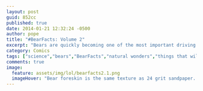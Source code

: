 ```yaml
---
layout: post
guid: 852cc
published: true
date: 2014-01-21 12:32:24 -0500
author: pope
title: "#BearFacts: Volume 2"
excerpt: "Bears are quickly becoming one of the most important driving forces of the US economy thanks to the proliferation of totally accurate information by WNV\'s #BearFacts initiative. Not reading more #BearFacts makes you a terrorist. "
category: Comics
tags: ["science","bears","BearFacts","natural wonders","things that will fuck shit up","Genghis Khan","Star Trek","farts","historical misconceptions","don't be a terrorist","Ursine Death Stare"]
comments: true 
image:
  feature: assets/img/lol/bearfacts2.1.png
  imageHover: "Bear foreskin is the same texture as 24 grit sandpaper. They are not gentle lovers. #BearFacts"
---
```


